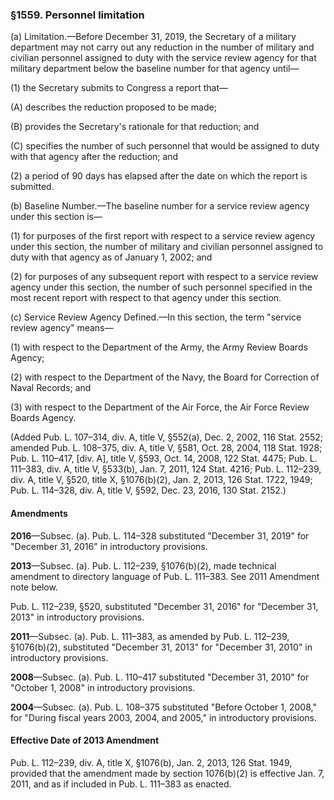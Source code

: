 ### §1559. Personnel limitation ###

(a) Limitation.—Before December 31, 2019, the Secretary of a military department may not carry out any reduction in the number of military and civilian personnel assigned to duty with the service review agency for that military department below the baseline number for that agency until—

(1) the Secretary submits to Congress a report that—

(A) describes the reduction proposed to be made;

(B) provides the Secretary's rationale for that reduction; and

(C) specifies the number of such personnel that would be assigned to duty with that agency after the reduction; and

(2) a period of 90 days has elapsed after the date on which the report is submitted.

(b) Baseline Number.—The baseline number for a service review agency under this section is—

(1) for purposes of the first report with respect to a service review agency under this section, the number of military and civilian personnel assigned to duty with that agency as of January 1, 2002; and

(2) for purposes of any subsequent report with respect to a service review agency under this section, the number of such personnel specified in the most recent report with respect to that agency under this section.

(c) Service Review Agency Defined.—In this section, the term "service review agency" means—

(1) with respect to the Department of the Army, the Army Review Boards Agency;

(2) with respect to the Department of the Navy, the Board for Correction of Naval Records; and

(3) with respect to the Department of the Air Force, the Air Force Review Boards Agency.

(Added Pub. L. 107–314, div. A, title V, §552(a), Dec. 2, 2002, 116 Stat. 2552; amended Pub. L. 108–375, div. A, title V, §581, Oct. 28, 2004, 118 Stat. 1928; Pub. L. 110–417, [div. A], title V, §593, Oct. 14, 2008, 122 Stat. 4475; Pub. L. 111–383, div. A, title V, §533(b), Jan. 7, 2011, 124 Stat. 4216; Pub. L. 112–239, div. A, title V, §520, title X, §1076(b)(2), Jan. 2, 2013, 126 Stat. 1722, 1949; Pub. L. 114–328, div. A, title V, §592, Dec. 23, 2016, 130 Stat. 2152.)

#### Amendments ####

**2016**—Subsec. (a). Pub. L. 114–328 substituted "December 31, 2019" for "December 31, 2016" in introductory provisions.

**2013**—Subsec. (a). Pub. L. 112–239, §1076(b)(2), made technical amendment to directory language of Pub. L. 111–383. See 2011 Amendment note below.

Pub. L. 112–239, §520, substituted "December 31, 2016" for "December 31, 2013" in introductory provisions.

**2011**—Subsec. (a). Pub. L. 111–383, as amended by Pub. L. 112–239, §1076(b)(2), substituted "December 31, 2013" for "December 31, 2010" in introductory provisions.

**2008**—Subsec. (a). Pub. L. 110–417 substituted "December 31, 2010" for "October 1, 2008" in introductory provisions.

**2004**—Subsec. (a). Pub. L. 108–375 substituted "Before October 1, 2008," for "During fiscal years 2003, 2004, and 2005," in introductory provisions.

#### Effective Date of 2013 Amendment ####

Pub. L. 112–239, div. A, title X, §1076(b), Jan. 2, 2013, 126 Stat. 1949, provided that the amendment made by section 1076(b)(2) is effective Jan. 7, 2011, and as if included in Pub. L. 111–383 as enacted.
